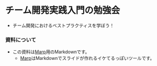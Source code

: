 # チーム開発実践入門の勉強会
* チーム開発におけるベストプラクティスを学ぼう！

### 資料について
* この資料は[Marp](https://yhatt.github.io/marp/)用のMarkdownです。
    * [Marp](https://yhatt.github.io/marp/)はMarkdownでスライドが作れるイケてるっぽいツールです。